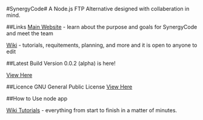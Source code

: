 #SynergyCode#
A Node.js FTP Alternative designed with collaberation in mind.

##Links
[Main Website](http://) - learn about the purpose and goals for SynergyCode and meet the team

[Wiki](http://) - tutorials, requitements, planning, and more and it is open to anyone to edit


##Latest Build
Version 0.0.2 (alpha) is here!

[View Here](https://github.com/CodeBoxJS/SynergyCode/releases/tag/v0.0.2)


##Licence
GNU General Public License
[View Here](https://github.com/CodeBoxJS/SynergyCode/blob/master/LICENSE)

##How to Use
	node app
	
[Wiki Tutorials](http://WIKI-SITE/index.php?title=Tutorials) - everything from start to finish in a matter of minutes.
